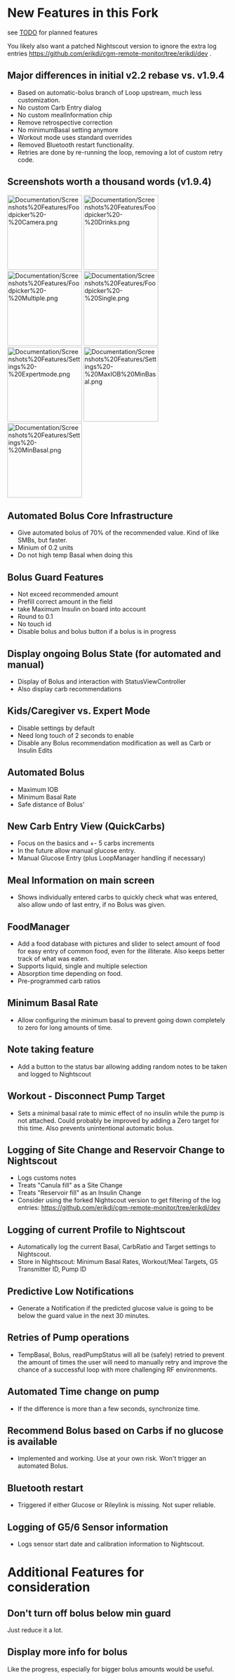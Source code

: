 # New Features in this Fork

see [TODO](/TODO.md) for planned features

You likely also want a patched Nightscout version to ignore the extra log entries
https://github.com/erikdi/cgm-remote-monitor/tree/erikdi/dev .

## Major differences in initial v2.2 rebase vs. v1.9.4

- Based on automatic-bolus branch of Loop upstream, much less customization.
- No custom Carb Entry dialog
- No custom mealInformation chip
- Remove retrospective correction
- No minimumBasal setting anymore
- Workout mode uses standard overrides
- Removed Bluetooth restart functionality.
- Retries are done by re-running the loop, removing a lot of custom retry code.


## Screenshots worth a thousand words (v1.9.4)

<a href='/Documentation/Screenshots%20Features/Foodpicker%20-%20Camera.png'><img src='/Documentation/Screenshots%20Features/Foodpicker%20-%20Camera.png?raw=true' alt='Documentation/Screenshots%20Features/Foodpicker%20-%20Camera.png' width='170'></a>
<a href='/Documentation/Screenshots%20Features/Foodpicker%20-%20Drinks.png'><img src='/Documentation/Screenshots%20Features/Foodpicker%20-%20Drinks.png?raw=true' alt='Documentation/Screenshots%20Features/Foodpicker%20-%20Drinks.png' width='170'></a>
<a href='/Documentation/Screenshots%20Features/Foodpicker%20-%20Multiple.png'><img src='/Documentation/Screenshots%20Features/Foodpicker%20-%20Multiple.png?raw=true' alt='Documentation/Screenshots%20Features/Foodpicker%20-%20Multiple.png' width='170'></a>
<a href='/Documentation/Screenshots%20Features/Foodpicker%20-%20Single.png'><img src='/Documentation/Screenshots%20Features/Foodpicker%20-%20Single.png?raw=true' alt='Documentation/Screenshots%20Features/Foodpicker%20-%20Single.png' width='170'></a>
<a href='/Documentation/Screenshots%20Features/Settings%20-%20Expertmode.png'><img src='/Documentation/Screenshots%20Features/Settings%20-%20Expertmode.png?raw=true' alt='Documentation/Screenshots%20Features/Settings%20-%20Expertmode.png' width='170'></a>
<a href='/Documentation/Screenshots%20Features/Settings%20-%20MaxIOB%20MinBasal.png'><img src='/Documentation/Screenshots%20Features/Settings%20-%20MaxIOB%20MinBasal.png?raw=true' alt='Documentation/Screenshots%20Features/Settings%20-%20MaxIOB%20MinBasal.png' width='170'></a>
<a href='/Documentation/Screenshots%20Features/Settings%20-%20MinBasal.png'><img src='/Documentation/Screenshots%20Features/Settings%20-%20MinBasal.png?raw=true' alt='Documentation/Screenshots%20Features/Settings%20-%20MinBasal.png' width='170'></a>

## Automated Bolus Core Infrastructure

- Give automated bolus of 70% of the recommended value.
  Kind of like SMBs, but faster.
- Minium of 0.2 units
- Do not high temp Basal when doing this

## Bolus Guard Features

- Not exceed recommended amount
- Prefill correct amount in the field
- take Maximum Insulin on board into account
- Round to 0.1
- No touch id
- Disable bolus and bolus button if a bolus is in progress

## Display ongoing Bolus State (for automated and manual)

-  Display of Bolus and interaction with StatusViewController
-  Also display carb recommendations

## Kids/Caregiver vs. Expert Mode

-  Disable settings by default
-  Need long touch of 2 seconds to enable
-  Disable any Bolus recommendation modification as well as
   Carb or Insulin Edits

## Automated Bolus

-  Maximum IOB
-  Minimum Basal Rate
-  Safe distance of Bolus'

## New Carb Entry View (QuickCarbs)

-  Focus on the basics and +- 5 carbs increments
-  In the future allow manual glucose entry.
-  Manual Glucose Entry (plus LoopManager handling if necessary)


## Meal Information on main screen

-  Shows individually entered carbs to quickly check what
   was entered, also allow undo of last entry, if no
   Bolus was given.

## FoodManager

-  Add a food database with pictures and slider to select
   amount of food for easy entry of common food, even for
   the illiterate.  Also keeps better track of what was
   eaten.
-  Supports liquid, single and multiple selection
-  Absorption time depending on food.
-  Pre-programmed carb ratios

## Minimum Basal Rate

- Allow configuring the minimum basal to prevent going
  down completely to zero for long amounts of time.

## Note taking feature

- Add a button to the status bar allowing adding random
  notes to be taken and logged to Nightscout

## Workout - Disconnect Pump Target

- Sets a minimal basal rate to mimic effect of no insulin
  while the pump is not attached.  Could probably be improved
  by adding a Zero target for this time.  Also prevents
  unintentional automatic bolus.

## Logging of Site Change and Reservoir Change to Nightscout

- Logs customs notes
- Treats "Canula fill" as a Site Change
- Treats "Reservoir fill" as an Insulin Change
- Consider using the forked Nightscout version to get filtering
  of the log entries:
  https://github.com/erikdi/cgm-remote-monitor/tree/erikdi/dev

## Logging of current Profile to Nightscout

- Automatically log the current Basal, CarbRatio and Target
  settings to Nightscout.
- Store in Nightscout:  Minimum Basal Rates, Workout/Meal Targets, G5 Transmitter ID, Pump ID

## Predictive Low Notifications

-  Generate a Notification if the predicted glucose value is
   going to be below the guard value in the next 30 minutes.

## Retries of Pump operations

-  TempBasal, Bolus, readPumpStatus will all be (safely)
   retried to prevent the amount of times the user
   will need to manually retry and improve the chance of
   a successful loop with more challenging RF
   environments.

## Automated Time change on pump

-  If the difference is more than a few seconds, synchronize time.

## Recommend Bolus based on Carbs if no glucose is available

-  Implemented and working.  Use at your own risk.  Won't trigger
   an automated Bolus.

## Bluetooth restart

-  Triggered if either Glucose or Rileylink is missing.  Not super reliable.

## Logging of G5/6 Sensor information

-  Logs sensor start date and calibration information to Nightscout.

# Additional Features for consideration

## Don't turn off bolus below min guard

Just reduce it a lot.

## Display more info for bolus

Like the progress, especially for bigger bolus amounts would be useful.

